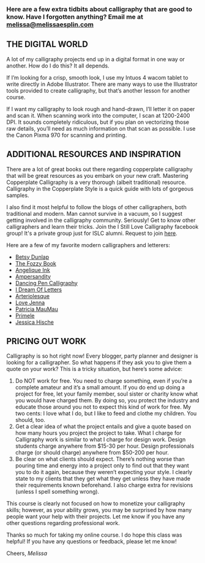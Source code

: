 ### Here are a few extra tidbits about calligraphy that are good to know. Have I forgotten anything? Email me at [melissa@melissaesplin.com](mailto:melissa@melissaesplin.com)

## THE DIGITAL WORLD

A lot of my calligraphy projects end up in a digital format in one way or another. How do I do this? It all depends.

If I’m looking for a crisp, smooth look, I use my Intuos 4 wacom tablet to write directly in Adobe Illustrator. There are many ways to use the Illustrator tools provided to create calligraphy, but that’s another lesson for another course.

If I want my calligraphy to look rough and hand-drawn, I’ll letter it on paper and scan it. When scanning work into the computer, I scan at 1200-2400 DPI. It sounds completely ridiculous, but if you plan on vectorizing those raw details, you’ll need as much information on that scan as possible. I use the Canon Pixma 970 for scanning and printing.

## ADDITIONAL RESOURCES AND INSPIRATION

There are a lot of great books out there regarding copperplate calligraphy that will be great resources as you embark on your new craft. Mastering Copperplate Calligraphy is a very thorough (albeit traditional) resource. Calligraphy in the Copperplate Style is a quick guide with lots of gorgeous samples.

I also find it most helpful to follow the blogs of other calligraphers, both traditional and modern. Man cannot survive in a vacuum, so I suggest getting involved in the calligraphy community.  Seriously!  Get to know other calligraphers and learn their tricks. Join the I Still Love Calligraphy facebook group! It's a private group just for ISLC alumni. Request to join [here](https://www.facebook.com/groups/384322728341174/).

Here are a few of my favorite modern calligraphers and letterers:

- [Betsy Dunlap](http://bdunlap.blogspot.com/)
- [The Fozzy Book](http://thefozzybook.com/)
- [Angelique Ink](http://www.angeliqueink.com/)
- [Ampersandity](http://ampersandity.wordpress.com/)
- [Dancing Pen Calligraphy](http://dancingpencalligraphy.blogspot.com/)
- [I Dream Of Letters](http://idreamofletters.blogspot.com/)
- [Arteriolesque](http://arteriolesque.blogspot.com/)
- [Love Jenna](http://lovejenna.blogspot.com/)
- [Patricia MauMau](http://www.bellafigura.com/designers/mumau.html)
- [Primele](http://primele.com/)
- [Jessica Hische](http://www.jessicahische.is/)

## PRICING OUT WORK

Calligraphy is so hot right now! Every blogger, party planner and designer is looking for a calligrapher. So what happens if they ask you to give them a quote on your work? This is a tricky situation, but here’s some advice:

1. Do NOT work for free. You need to charge something, even if you’re a complete amateur and it’s a small amount. If you do end up doing a project for free, let your family member, soul sister or charity know what you would have charged them. By doing so, you protect the industry and educate those around you not to expect this kind of work for free. My two cents: I love what I do, but I like to feed and clothe my children. You should, too.
2. Get a clear idea of what the project entails and give a quote based on how many hours you project the project to take. What I charge for Calligraphy work is similar to what I charge for design work. Design students charge anywhere from $15-30 per hour. Design professionals charge (or should charge) anywhere from $50-200 per hour.
3. Be clear on what clients should expect. There’s nothing worse than pouring time and energy into a project only to find out that they want you to do it again, because they weren’t expecting your style. I clearly state to my clients that they get what they get unless they have made their requirements known beforehand. I also charge extra for revisions (unless I spell something wrong).

This course is clearly not focused on how to monetize your calligraphy skills; however, as your ability grows, you may be surprised by how many people want your help with their projects. Let me know if you have any other questions regarding professional work.

Thanks so much for taking my online course. I do hope this class was helpful! If you have any questions or feedback, please let me know!

Cheers,
*Melissa*